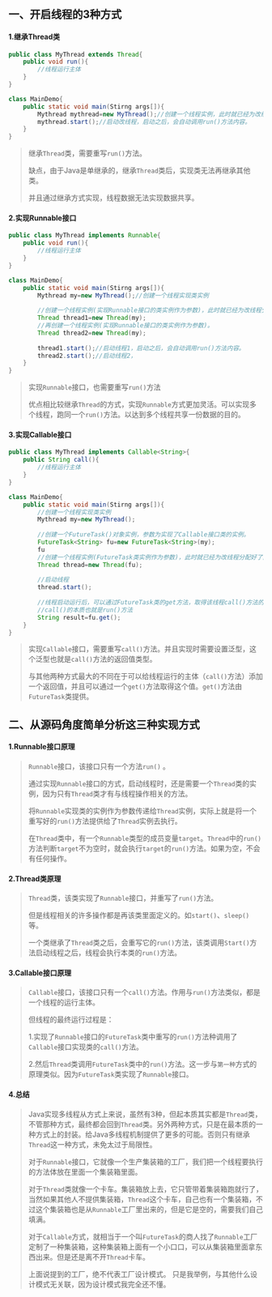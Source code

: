 ##  一、开启线程的3种方式

####  1.继承Thread类  

```java
public class MyThread extends Thread{
    public void run(){
        //线程运行主体
    }
}

class MainDemo{
    public static void main(Stirng args[]){
        Mythread mythread=new MyThread();//创建一个线程实例，此时就已经为改线程分配好了内存空间。
        mythread.start();//启动改线程，启动之后，会自动调用run()方法内容。
    }
}
```

> 继承`Thread`类，需要重写`run()`方法。 
>
> 缺点，由于Java是单继承的，继承`Thread`类后，实现类无法再继承其他类。
>
> 并且通过继承方式实现，线程数据无法实现数据共享。

####  2.实现Runnable接口

```java
public class MyThread implements Runnable{
    public void run(){
        //线程运行主体
    }
}

class MainDemo{
    public static void main(Stirng args[]){
        Mythread my=new MyThread();//创建一个线程实现类实例
        
        //创建一个线程实例(实现Runnable接口的类实例作为参数)，此时就已经为改线程分配好了内存空间。
        Thread thread1=new Thread(my);
        //再创建一个线程实例(实现Runnable接口的类实例作为参数)。
        Thread thread2=new Thread(my);
        
        thread1.start();//启动线程1，启动之后，会自动调用run()方法内容。
        thread2.start();//启动线程2，
    }
}

```

> 实现`Runnable`接口，也需要重写`run()`方法
>
> 优点相比较继承`Thread`的方式，实现`Runnable`方式更加灵活。可以实现多个线程，跑同一个`run()`方法。以达到多个线程共享一份数据的目的。

####  3.实现Callable接口

```java
public class MyThread implements Callable<String>{
    public String call(){
        //线程运行主体
    }
}

class MainDemo{
    public static void main(Stirng args[]){
        //创建一个线程实现类实例
        Mythread my=new MyThread();
        
        //创建一个FutureTask()对象实例，参数为实现了Callable接口类的实例。
        FutureTask<String> fu=new FutureTask<String>(my);
        fu
        //创建一个线程实例(FutureTask类实例作为参数)，此时就已经为改线程分配好了内存空间。
        Thread thread=new Thread(fu);
        
        //启动线程
        thread.start();
        
        //线程启动运行后，可以通过FutureTask类的get方法，取得该线程call()方法的运行返回值。
        //call()的本质也就是run()方法
        String result=fu.get();
    }
}

```

> 实现`Callable`接口，需要重写`call()`方法。并且实现时需要设置泛型，这个泛型也就是`call()`方法的返回值类型。
>
> 与其他两种方式最大的不同在于可以给线程运行的主体（`call()`方法）添加一个返回值，并且可以通过一个`get()`方法取得这个值。`get()`方法由`FutureTask`类提供。

##  二、从源码角度简单分析这三种实现方式

####  1.Runnable接口原理

> `Runnable`接口，该接口只有一个方法`run()`  。
>
> 通过实现`Runnable`接口的方式，启动线程时，还是需要一个`Thread`类的实例，因为只有`Thread`类才有与线程操作相关的方法。
>
> 将`Runnable`实现类的实例作为参数传递给`Thread`实例，实际上就是将一个重写好的`run()`方法提供给了`Thread`实例去执行。
>
> 在`Thread`类中，有一个`Runnable`类型的成员变量`target`。`Thread`中的`run()`方法判断`target`不为空时，就会执行`target`的`run()`方法。如果为空，不会有任何操作。

#### 2.Thread类原理

> `Thread`类，该类实现了`Runnable`接口，并重写了`run()`方法。
>
> 但是线程相关的许多操作都是再该类里面定义的。如`start()`、`sleep()`等。
>
> 一个类继承了`Thread`类之后，会重写它的`run()`方法，该类调用`Start()`方法启动线程之后，线程会执行本类的`run()`方法。

#### 3.Callable接口原理

> `Callable`接口，该接口只有一个`call()`方法。作用与`run()`方法类似，都是一个线程的运行主体。
>
> 但线程的最终运行过程是：
>
> 1.实现了`Runnable`接口的`FutureTask`类中重写的`run()`方法种调用了`Callable`接口实现类的`call()`方法。
>
> 2.然后`Thread`类调用`FutureTask`类中的`run()`方法。这一步与`第一种`方式的原理类似。因为`FutureTask`类实现了`Runnable`接口。

#### 4.总结

> Java实现多线程从方式上来说，虽然有3种，但起本质其实都是`Thread`类，不管那种方式，最终都会回到`Thread`类。另外两种方式，只是在最本质的一种方式上的封装。给Java多线程机制提供了更多的可能。否则只有继承`Thread`这一种方式，未免太过于局限性。
>
> 对于`Runnable`接口，它就像一个生产集装箱的工厂，我们把一个线程要执行的方法体放在里面一个集装箱里面。
>
> 对于`Thread`类就像一个卡车。集装箱放上去，它只管带着集装箱跑就行了，当然如果其他人不提供集装箱，`Thread`这个卡车，自己也有一个集装箱，不过这个集装箱也是从`Runnable`工厂里出来的，但是它是空的，需要我们自己填满。
>
> 对于`Callable`方式，就相当于一个叫`FutureTask`的商人找了`Runnable`工厂定制了一种集装箱，这种集装箱上面有一个小口口，可以从集装箱里面拿东西出来。但是还是离不开`Thread`卡车。
>
> 上面说提到的工厂，绝不代表工厂设计模式。 只是我举例，与其他什么设计模式无关联，因为设计模式我完全还不懂。



###  